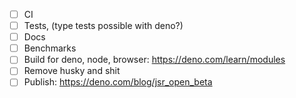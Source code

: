 -   [ ] CI
-   [ ] Tests, (type tests possible with deno?)
-   [ ] Docs
-   [ ] Benchmarks
-   [ ] Build for deno, node, browser: https://deno.com/learn/modules
-   [ ] Remove husky and shit
-   [ ] Publish: https://deno.com/blog/jsr_open_beta
